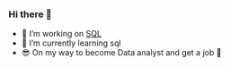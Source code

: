 ### Hi there 👋

- 🔭 I’m working on <a href="https://github.com/RadoslawJDA/SQL">SQL</a>
- 🌱 I’m currently learning sql 
- 😎 On my way to become Data analyst and get a job 🤙
